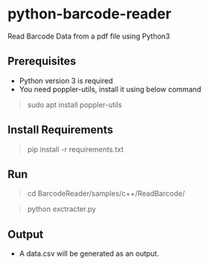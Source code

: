 # python-barcode-reader
Read Barcode Data from a pdf file using Python3

## Prerequisites
* Python version 3 is required
* You need poppler-utils, install it using below command
> sudo apt install poppler-utils

## Install Requirements
> pip install -r requirements.txt

## Run
> cd BarcodeReader/samples/c++/ReadBarcode/

> python exctracter.py

## Output
* A data.csv will be generated as an output.
